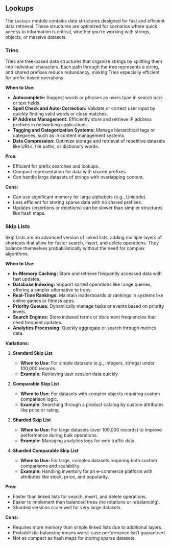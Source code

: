 
## Lookups

The `Lookups` module contains data structures designed for fast and efficient data retrieval. These structures are optimized for scenarios where quick access to information is critical, whether you're working with strings, objects, or massive datasets.

### Tries

Tries are tree-based data structures that organize strings by splitting them into individual characters. Each path through the tree represents a string, and shared prefixes reduce redundancy, making Tries especially efficient for prefix-based operations.

**When to Use:**
- **Autocomplete:** Suggest words or phrases as users type in search bars or text fields.  
- **Spell Check and Auto-Correction:** Validate or correct user input by quickly finding valid words or close matches.  
- **IP Address Management:** Efficiently store and retrieve IP address prefixes in networking applications.  
- **Tagging and Categorization Systems:** Manage hierarchical tags or categories, such as in content management systems.  
- **Data Compression:** Optimize storage and retrieval of repetitive datasets like URLs, file paths, or dictionary words.

**Pros:**
- Efficient for prefix searches and lookups.  
- Compact representation for data with shared prefixes.  
- Can handle large datasets of strings with overlapping content.

**Cons:**
- Can use significant memory for large alphabets (e.g., Unicode).  
- Less efficient for storing sparse data with no shared prefixes.  
- Updates (insertions or deletions) can be slower than simpler structures like hash maps.

### Skip Lists

Skip Lists are an advanced version of linked lists, adding multiple layers of shortcuts that allow for faster search, insert, and delete operations. They balance themselves probabilistically without the need for complex algorithms.

**When to Use:**
- **In-Memory Caching:** Store and retrieve frequently accessed data with fast updates.  
- **Database Indexing:** Support sorted operations like range queries, offering a simpler alternative to trees.  
- **Real-Time Rankings:** Maintain leaderboards or rankings in systems like online games or fitness apps.  
- **Priority Queues:** Dynamically manage tasks or events based on priority levels.  
- **Search Engines:** Store indexed terms or document frequencies that need frequent updates.  
- **Analytics Processing:** Quickly aggregate or search through metrics data.

**Variations:**
1. **Standard Skip List**  
   - **When to Use:** For simple datasets (e.g., integers, strings) under 100,000 records.  
   - **Example:** Retrieving user session data quickly.

2. **Comparable Skip List**  
   - **When to Use:** For datasets with complex objects requiring custom comparison logic.  
   - **Example:** Searching through a product catalog by custom attributes like price or rating.

3. **Sharded Skip List**  
   - **When to Use:** For large datasets (over 100,000 records) to improve performance during bulk operations.  
   - **Example:** Managing analytics logs for web traffic data.

4. **Sharded Comparable Skip List**  
   - **When to Use:** For large, complex datasets requiring both custom comparisons and scalability.  
   - **Example:** Handling inventory for an e-commerce platform with attributes like stock, price, and popularity.

**Pros:**
- Faster than linked lists for search, insert, and delete operations.  
- Easier to implement than balanced trees (no rotations or rebalancing).  
- Sharded versions scale well for very large datasets.  

**Cons:**
- Requires more memory than simple linked lists due to additional layers.  
- Probabilistic balancing means worst-case performance isn’t guaranteed.  
- Not as compact as hash maps for storing sparse datasets.